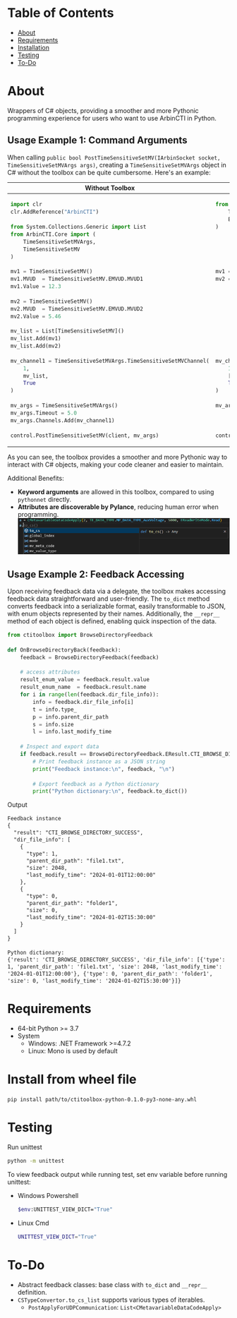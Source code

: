 # Table of Contents
- [About](#about)
- [Requirements](#requirements)
- [Installation](#install-from-wheel-file)
- [Testing](#testing)
- [To-Do](#todo)

# About
Wrappers of C# objects, providing a smoother and more Pythonic programming experience for users who want to use ArbinCTI in Python.

## Usage Example 1: Command Arguments
When calling `public bool PostTimeSensitiveSetMV(IArbinSocket socket, TimeSensitiveSetMVArgs args)`, creating a `TimeSensitiveSetMVArgs` object in C# without the toolbox can be quite cumbersome. Here's an example:

<table>
<thead>
<tr>
<th>Without Toolbox</th>
<th>With Toolbox</th>
</tr>
</thead>
<tbody>
<tr>
<td style="vertical-align: top;">

```python
import clr
clr.AddReference("ArbinCTI")

from System.Collections.Generic import List
from ArbinCTI.Core import (
    TimeSensitiveSetMVArgs, 
    TimeSensitiveSetMV
)

mv1 = TimeSensitiveSetMV()
mv1.MVUD  = TimeSensitiveSetMV.EMVUD.MVUD1
mv1.Value = 12.3

mv2 = TimeSensitiveSetMV()
mv2.MVUD  = TimeSensitiveSetMV.EMVUD.MVUD2
mv2.Value = 5.46

mv_list = List[TimeSensitiveSetMV]()
mv_list.Add(mv1)
mv_list.Add(mv2)

mv_channel1 = TimeSensitiveSetMVArgs.TimeSensitiveSetMVChannel(
    1,
    mv_list, 
    True
)

mv_args = TimeSensitiveSetMVArgs()
mv_args.Timeout = 5.0
mv_args.Channels.Add(mv_channel1)

control.PostTimeSensitiveSetMV(client, mv_args)
```

</td>
<td style="vertical-align: top;">


```python
from ctitoolbox import (
    TimeSensitiveSetMVArgs, 
    EMVUD
)





mv1 = TimeSensitiveSetMV(EMVUD.MVUD1, 12.3)
mv2 = TimeSensitiveSetMV(EMVUD.MVUD2, 4.56)










mv_channel1 = TimeSensitiveSetMVArgs.TimeSensitiveSetMVChannel(
    1, 
    [mv1, mv2], 
    True
)

mv_args = TimeSensitiveSetMVArgs(5.0, [mv_channel1])



control.PostTimeSensitiveSetMV(client, mv_args.to_cs())
```

</td>
</tr>
</tbody>
</table>



As you can see, the toolbox provides a smoother and more Pythonic way to interact with C# objects, making your code cleaner and easier to maintain.

Additional Benefits:
- **Keyword arguments** are allowed in this toolbox, compared to using `pythonnet` directly. 
- **Attributes are discoverable by Pylance**, reducing human error when programming. \
    ![](resource/pylance.png)

## Usage Example 2: Feedback Accessing
Upon receiving feedback data via a delegate, the toolbox makes accessing feedback data straightforward and user-friendly. The `to_dict` method converts feedback into a serializable format, easily transformable to JSON, with enum objects represented by their names. Additionally, the `__repr__` method of each object is defined, enabling quick inspection of the data.

<!-- ### Without Toolbox
```python
from ArbinCTI.Core import ArbinCommandBrowseDirectoryFeed

def OnBrowseDirectoryBack(feedback):
    if feedback.Result == ArbinCommandBrowseDirectoryFeed.BROWSE_DIRECTORY_RESULT.CTI_BROWSE_DIRECTORY_SUCCESS:


``` 

### With Toolbox -->
```python
from ctitoolbox import BrowseDirectoryFeedback

def OnBrowseDirectoryBack(feedback):
    feedback = BrowseDirectoryFeedback(feedback)

    # access attributes
    result_enum_value = feedback.result.value
    result_enum_name  = feedback.result.name
    for i in range(len(feedback.dir_file_info)):
        info = feedback.dir_file_info[i]
        t = info.type_
        p = info.parent_dir_path
        s = info.size
        l = info.last_modify_time

    # Inspect and export data
    if feedback.result == BrowseDirectoryFeedback.EResult.CTI_BROWSE_DIRECTORY_SUCCESS:
        # Print feedback instance as a JSON string
        print("Feedback instance:\n", feedback, "\n") 
        
        # Export feedback as a Python dictionary
        print("Python dictionary:\n", feedback.to_dict())
```

Output
```
Feedback instance
{
  "result": "CTI_BROWSE_DIRECTORY_SUCCESS",
  "dir_file_info": [
    {
      "type": 1,
      "parent_dir_path": "file1.txt",
      "size": 2048,
      "last_modify_time": "2024-01-01T12:00:00"
    },
    {
      "type": 0,
      "parent_dir_path": "folder1",
      "size": 0,
      "last_modify_time": "2024-01-02T15:30:00"
    }
  ]
}

Python dictionary: 
{'result': 'CTI_BROWSE_DIRECTORY_SUCCESS', 'dir_file_info': [{'type': 1, 'parent_dir_path': 'file1.txt', 'size': 2048, 'last_modify_time': '2024-01-01T12:00:00'}, {'type': 0, 'parent_dir_path': 'folder1', 'size': 0, 'last_modify_time': '2024-01-02T15:30:00'}]}
```



# Requirements
- 64-bit Python >= 3.7
- System
    - Windows: .NET Framework >=4.7.2
    - Linux: Mono is used by default

# Install from wheel file
`pip install path/to/ctitoolbox-python-0.1.0-py3-none-any.whl`

# Testing
Run unittest
```sh
python -m unittest
```

To view feedback output while running test, set env variable before running unittest:
- Windows Powershell
    ```sh
    $env:UNITTEST_VIEW_DICT="True"
    ```
- Linux Cmd
    ```sh
    UNITTEST_VIEW_DICT="True"
    ```

# To-Do
- Abstract feedback classes: base class with `to_dict` and `__repr__` definition.
- `CSTypeConvertor.to_cs_list` supports various types of iterables.
    - `PostApplyForUDPCommunication`: `List<CMetavariableDataCodeApply>`
